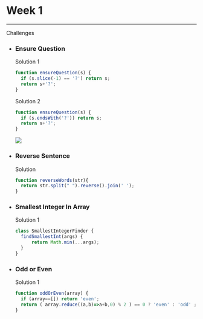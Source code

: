 # Week 1

---

Challenges
+ ### Ensure Question   
  Solution 1  
  ```javascript
  function ensureQuestion(s) {
    if (s.slice(-1) == '?') return s;
    return s+'?';
  }
  ```
  Solution 2
  ```javascript
  function ensureQuestion(s) {
    if (s.endsWith('?')) return s;
    return s+'?';
  }
  ```
  ![](/christiansum/core-code-upskilling-readme/w1c1.png)

+ ### Reverse Sentence  
  Solution
  ```javascript
  function reverseWords(str){
    return str.split(" ").reverse().join(' ');
  }

+ ### Smallest Integer In Array  
  Solution 1
  ```javascript
  class SmallestIntegerFinder {
    findSmallestInt(args) {
        return Math.min(...args);
    }
  }
  ```
  
+ ### Odd or Even
  Solution 1
  ```javascript
  function oddOrEven(array) {
    if (array==[]) return 'even';
    return ( array.reduce((a,b)=>a+b,0) % 2 ) == 0 ? 'even' : 'odd' ; ;
  }
  ```
